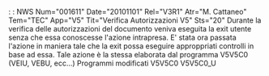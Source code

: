  :  : NWS Num="001611" Date="20101101" Rel="V3R1" Atr="M. Cattaneo" Tem="TEC" App="V5" Tit="Verifica Autorizzazioni V5" Sts="20"
Durante la verifica delle autorizzazioni del documento veniva eseguita la exit utente senza che essa conoscesse l'azione intrapresa.
E' stata ora passata l'azione in maniera tale che la exit possa eseguire approppriati controlli in
base ad essa. Tale azione è la stessa elaborata dal programma V5V5C0 (VEIU, VEBU, ecc...) 
Programmi modificati
V5V5C0
V5V5C0_U
